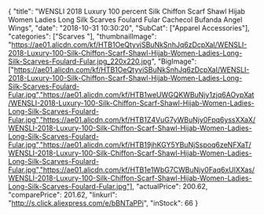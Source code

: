 {
	"title": "WENSLI 2018 Luxury 100 percent Silk Chiffon Scarf Shawl Hijab Women Ladies Long Silk Scarves Foulard Fular Cachecol Bufanda Angel Wings",
	"date": "2018-10-31 10:30:20",
	"SubCat": ["Apparel Accessories"],
	"categories": ["Scarves "],
	"thumbnailImage": "https://ae01.alicdn.com/kf/HTB1OeQtyviSBuNkSnhJq6zDcpXaI/WENSLI-2018-Luxury-100-Silk-Chiffon-Scarf-Shawl-Hijab-Women-Ladies-Long-Silk-Scarves-Foulard-Fular.jpg_220x220.jpg",
	"BigImage": ["https://ae01.alicdn.com/kf/HTB1OeQtyviSBuNkSnhJq6zDcpXaI/WENSLI-2018-Luxury-100-Silk-Chiffon-Scarf-Shawl-Hijab-Women-Ladies-Long-Silk-Scarves-Foulard-Fular.jpg","https://ae01.alicdn.com/kf/HTB1weUWGQKWBuNjy1zjq6AOypXat/WENSLI-2018-Luxury-100-Silk-Chiffon-Scarf-Shawl-Hijab-Women-Ladies-Long-Silk-Scarves-Foulard-Fular.jpg","https://ae01.alicdn.com/kf/HTB1Z4VuG7yWBuNjy0Fpq6yssXXaX/WENSLI-2018-Luxury-100-Silk-Chiffon-Scarf-Shawl-Hijab-Women-Ladies-Long-Silk-Scarves-Foulard-Fular.jpg","https://ae01.alicdn.com/kf/HTB19jhKGY5YBuNjSspoq6zeNFXaT/WENSLI-2018-Luxury-100-Silk-Chiffon-Scarf-Shawl-Hijab-Women-Ladies-Long-Silk-Scarves-Foulard-Fular.jpg","https://ae01.alicdn.com/kf/HTB1e1WbG7CWBuNjy0Faq6xUlXXas/WENSLI-2018-Luxury-100-Silk-Chiffon-Scarf-Shawl-Hijab-Women-Ladies-Long-Silk-Scarves-Foulard-Fular.jpg"],
	"actualPrice": 200.62,
	"comparePrice": 201.62,
	"linkurl": "http://s.click.aliexpress.com/e/bBNTaPPi",
	"inStock": 66
}
